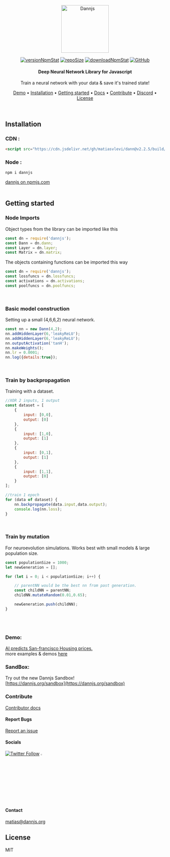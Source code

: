 <p align="center">
  <a href="https://dannjs.org/">
    <img src="https://dannjs.org/transparentlogo.png" alt="Dannjs" height="150" />
  </a>
</p>

<p align="center">
    <a href="https://www.npmjs.com/package/dannjs" target="_blank"><img src="https://img.shields.io/npm/v/dannjs?style=flat&color=f69e7b&labelColor=383e56" alt="versionNpmStat"/></a> <a href="https://github.com/matiasvlevi/Dann" target="_blank"><img src="https://img.shields.io/github/repo-size/matiasvlevi/Dann?style=flat&label=size&color=f69e7b&labelColor=383e56" alt="repoSize"/></a> <a href="https://www.npmjs.com/package/dannjs" target="_blank"><img src="https://img.shields.io/npm/dt/dannjs?style=flat&color=f69e7b&labelColor=383e56" alt="downloadNpmStat"/></a> <a href="https://raw.githubusercontent.com/matiasvlevi/Dann/master/LICENSE" target="_blank"><img alt="GitHub" src="https://img.shields.io/github/license/matiasvlevi/dann?color=f69e7b&labelColor=383e56" alt="Liscence"></a>
</p>
<h4 align="center">Deep Neural Network Library for Javascript</h4>
<p align="center">
    Train a neural network with your data & save it's trained state!

</p>

<p align="center">
  <a href="#Demo">Demo</a> •
  <a href="#Installation">Installation</a> •
  <a href="#Getting-started">Getting started</a> •
  <a href="https://github.com/matiasvlevi/Dann/wiki">Docs</a> •
  <a href="https://github.com/matiasvlevi/Dann/blob/master/CONTRIBUTING.md">Contribute</a> •
  <a href="https://discord.gg/8yBTnBVf">Discord</a> •
  <a href="#license">License</a>
</p>
<br/>


## Installation
### CDN :
```html
<script src="https://cdn.jsdelivr.net/gh/matiasvlevi/dann@v2.2.5/build/dann.min.js"></script>
```
### Node :
```
npm i dannjs
```
[dannjs on npmjs.com](https://www.npmjs.com/package/dannjs)
<br/><br/>

## Getting started


### Node Imports

 Object types from the library can be imported like this
```js
const dn = require('dannjs');
const Dann = dn.dann;
const Layer = dn.layer;
const Matrix = dn.matrix;
 ```
The objects containing functions can be imported this way
```js
const dn = require('dannjs');
const lossfuncs = dn.lossfuncs;
const activations = dn.activations;
const poolfuncs = dn.poolfuncs;
 ```

<br/>

### Basic model construction
Setting up a small (4,6,6,2) neural network.
```js
const nn = new Dann(4,2);
nn.addHiddenLayer(6,'leakyReLU');
nn.addHiddenLayer(6,'leakyReLU');
nn.outputActivation('tanH');
nn.makeWeights();
nn.lr = 0.0001;
nn.log({details:true});
```
<br/>


### Train by backpropagation
Training with a dataset.
```js
//XOR 2 inputs, 1 output
const dataset = [
    {
        input: [0,0],
        output: [0]
    },
    {
        input: [1,0],
        output: [1]
    },
    {
        input: [0,1],
        output: [1]
    },
    {
        input: [1,1],
        output: [0]
    }
];

//train 1 epoch
for (data of dataset) {
    nn.backpropagate(data.input,data.output);
    console.log(nn.loss);
}

```

<br/>

### Train by mutation
For neuroevolution simulations. Works best with small models & large population size.
```js
const populationSize = 1000;
let newGeneration = [];

for (let i = 0; i < populationSize; i++) {

    // parentNN would be the best nn from past generation.
    const childNN = parentNN;
    childNN.mutateRandom(0.01,0.65);

    newGeneration.push(childNN);
}

```

<br/>

<br/>

### Demo:
[AI predicts San-francisco Housing prices.](https://dannjs.org/livedemo.html) <br/>
more examples & demos [here](https://dannjs.org/#exm)
<br/>


### SandBox:
Try out the new Dannjs Sandbox! <br/>
[https://dannjs.org/sandbox](https://dannjs.org/sandbox)

### Contribute
[Contributor docs](https://github.com/matiasvlevi/Dann/blob/master/CONTRIBUTING.md)

#### Report Bugs
[Report an issue](https://github.com/matiasvlevi/Dann/issues/new)

#### Socials

</span>
<a href="https://twitter.com/DannjsAi" target="_blanck"><img alt="Twitter Follow" src="https://img.shields.io/twitter/follow/DannjsAi?label=Twitter&style=social"></a>
<span class="badge-patreon">
<a href="https://www.patreon.com/dannjs" title="Donate to this project using Patreon"><img src="https://external-content.duckduckgo.com/iu/?u=https%3A%2F%2Fres-3.cloudinary.com%2Fcrunchbase-production%2Fimage%2Fupload%2Fc_lpad%2Ch_256%2Cw_256%2Cf_auto%2Cq_auto%3Aeco%2Fv1498102829%2Foul9xkady63xqqn3iw7c.png&f=1&nofb=1" alt="Patreon donate button" height="2.5%" width="2.5%"/></a>

<br/>
<br/>
<br/>
<br/>

#### Contact
matias@dannjs.org

## License

MIT
